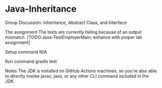 # Java-Inheritance
Group Discussion: Inheritance, Abstract Class, and Interface 

The assignment
The tests are currently failing because of an output mismatch. [TODO:Java-TestEmployerMain; enhance with proper lab assignment]

Setup command
N/A

Run command
gradle test

Notes
The JDK is installed on GitHub Actions machines, so you're also able to directly invoke javac, java, or any other CLI command included in the JDK.